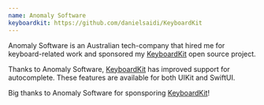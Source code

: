```yaml
---
name: Anomaly Software
keyboardkit: https://github.com/danielsaidi/KeyboardKit
---
```


Anomaly Software is an Australian tech-company that hired me for keyboard-related work and sponsored my [KeyboardKit]({{page.keyboardKit}}) open source project.

Thanks to Anomaly Software, [KeyboardKit]({{page.keyboardKit}}) has improved support for autocomplete. These features are available for both UIKit and SwiftUI.

Big thanks to Anomaly Software for sponsporing [KeyboardKit]({{page.keyboardKit}})!